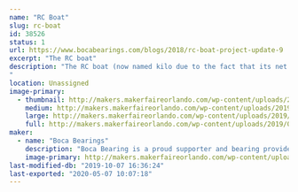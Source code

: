```yaml
---
name: "RC Boat"
slug: rc-boat
id: 38526
status: 1
url: https://www.bocabearings.com/blogs/2018/rc-boat-project-update-9
excerpt: "The RC boat"
description: "The RC boat (now named kilo due to the fact that its net weight is 2.2 lbs.) has been tested in different bodies of water. This boat was model after the Chris-Craft high-end boats. It's powered by a basic RC battery, a speed controller and a receiver set-up. 
"
location: Unassigned
image-primary:
  - thumbnail: http://makers.makerfaireorlando.com/wp-content/uploads/2019/09/20190925_102258-150x150.jpg
    medium: http://makers.makerfaireorlando.com/wp-content/uploads/2019/09/20190925_102258-225x300.jpg
    large: http://makers.makerfaireorlando.com/wp-content/uploads/2019/09/20190925_102258-768x1024.jpg
    full: http://makers.makerfaireorlando.com/wp-content/uploads/2019/09/20190925_102258.jpg
maker:
  - name: "Boca Bearings"
    description: "Boca Bearing is a proud supporter and bearing provider for makers all over the world. Based in South Florida, Boca Bearings provides all types of bearings for robotics, remote-controlled aircraft, 3D printers, industrial equipment- you name it! If it rotates, it probably has our bearing inside of it! "
    image-primary: http://makers.makerfaireorlando.com/wp-content/uploads/2015/08/BocaBearings-Logo-Tagline-1024x427.jpg
last-modified-db: "2019-10-07 16:36:24"
last-exported: "2020-05-07 10:07:18"
---
```

